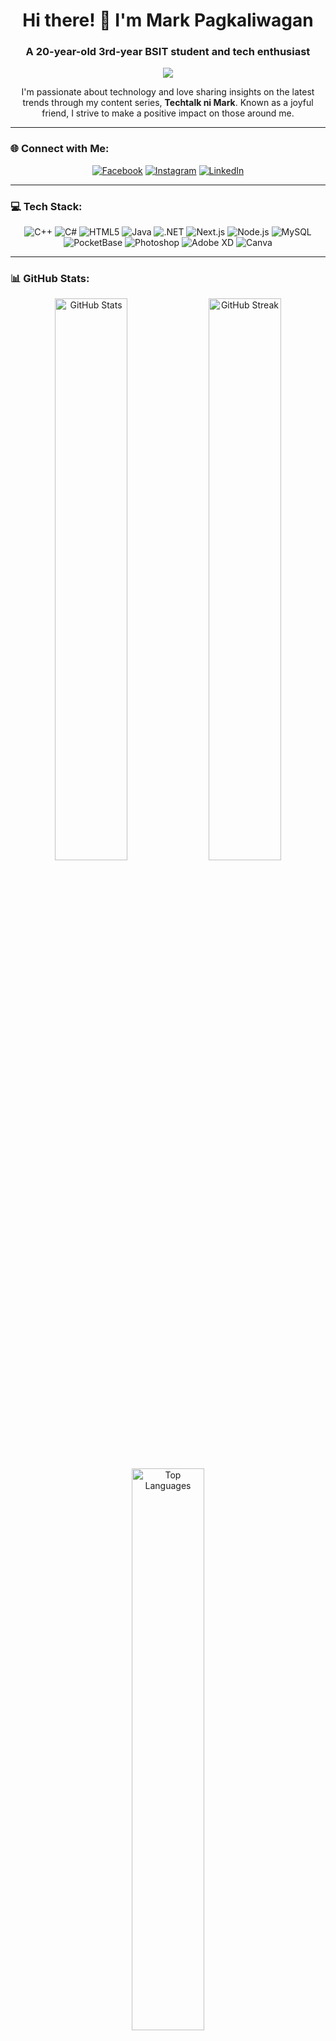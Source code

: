 <h1 align="center">Hi there! 👋 I'm Mark Pagkaliwagan</h1>
<h3 align="center">A 20-year-old 3rd-year BSIT student and tech enthusiast</h3>

<p align="center">
    <img src="https://img.shields.io/badge/techtalk%20ni%20Mark-tech%20insights-orange?style=for-the-badge&logo=github&logoColor=white"/>
</p>

<p align="center">
    I'm passionate about technology and love sharing insights on the latest trends through my content series, <strong>Techtalk ni Mark</strong>. 
    Known as a joyful friend, I strive to make a positive impact on those around me.
</p>

---

### 🌐 Connect with Me:
<p align="center">
    <a href="https://facebook.com/https://www.facebook.com/MRKpgk/"><img src="https://img.shields.io/badge/Facebook-%231877F2.svg?style=for-the-badge&logo=Facebook&logoColor=white" alt="Facebook"/></a>
    <a href="https://instagram.com/https://www.instagram.com/may0rr.rr/"><img src="https://img.shields.io/badge/Instagram-%23E4405F.svg?style=for-the-badge&logo=Instagram&logoColor=white" alt="Instagram"/></a>
    <a href="https://linkedin.com/in/https://www.linkedin.com/in/mark-jeus-pagkaliwagan-b37482303/"><img src="https://img.shields.io/badge/LinkedIn-%230077B5.svg?style=for-the-badge&logo=linkedin&logoColor=white" alt="LinkedIn"/></a>
</p>

---

### 💻 Tech Stack:
<p align="center">
    <!-- Languages -->
    <img src="https://img.shields.io/badge/c++-%2300599C.svg?style=for-the-badge&logo=c%2B%2B&logoColor=white" alt="C++"/>
    <img src="https://img.shields.io/badge/c%23-%23239120.svg?style=for-the-badge&logo=csharp&logoColor=white" alt="C#"/>
    <img src="https://img.shields.io/badge/HTML5-%23E34F26.svg?style=for-the-badge&logo=html5&logoColor=white" alt="HTML5"/>
    <img src="https://img.shields.io/badge/Java-%23ED8B00.svg?style=for-the-badge&logo=openjdk&logoColor=white" alt="Java"/>
    <img src="https://img.shields.io/badge/.NET-%235C2D91.svg?style=for-the-badge&logo=.net&logoColor=white" alt=".NET"/>
    <!-- Frameworks and Platforms -->
    <img src="https://img.shields.io/badge/Next-black?style=for-the-badge&logo=next.js&logoColor=white" alt="Next.js"/>
    <img src="https://img.shields.io/badge/Node.js-%236DA55F?style=for-the-badge&logo=node.js&logoColor=white" alt="Node.js"/>
    <!-- Databases -->
    <img src="https://img.shields.io/badge/MySQL-%234479A1.svg?style=for-the-badge&logo=mysql&logoColor=white" alt="MySQL"/>
    <img src="https://img.shields.io/badge/PocketBase-%23b8dbe4.svg?style=for-the-badge&logo=Pocketbase&logoColor=black" alt="PocketBase"/>
    <!-- Design -->
    <img src="https://img.shields.io/badge/Adobe%20Photoshop-%2331A8FF.svg?style=for-the-badge&logo=adobe%20photoshop&logoColor=white" alt="Photoshop"/>
    <img src="https://img.shields.io/badge/Adobe%20XD-470137?style=for-the-badge&logo=Adobe%20XD&logoColor=#FF61F6" alt="Adobe XD"/>
    <img src="https://img.shields.io/badge/Canva-%2300C4CC.svg?style=for-the-badge&logo=Canva&logoColor=white" alt="Canva"/>
</p>

---

### 📊 GitHub Stats:
<div align="center">
    <img src="https://github-readme-stats.vercel.app/api?username=Mayorr&show_icons=true&theme=radical&hide_border=true&count_private=true" alt="GitHub Stats" width="48%"/>
    <img src="https://github-readme-streak-stats.herokuapp.com/?user=Mayorr&theme=radical&hide_border=true" alt="GitHub Streak" width="48%"/>
    <img src="https://github-readme-stats.vercel.app/api/top-langs/?username=Mayorr&theme=radical&hide_border=true&layout=compact" alt="Top Languages" width="48%"/>
</div>

---

<p align="center">
    <img src="https://visitcount.itsvg.in/api?id=Mayorr&icon=0&color=orange" alt="Visit Count"/>
</p>

<p align="center">
    <!-- GPRM credit for customization tools -->
    <small><i>Proudly created with <a href="https://gprm.itsvg.in">GPRM</a></i></small>
</p>
